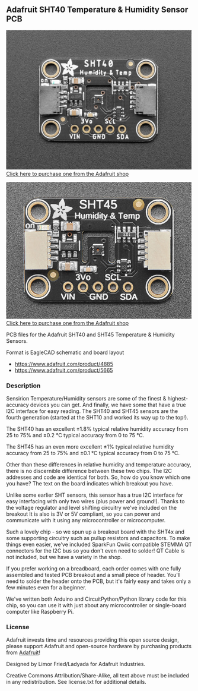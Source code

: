 ## Adafruit SHT40 Temperature & Humidity Sensor PCB

<a href="http://www.adafruit.com/products/4885"><img src="assets/4885.jpg?raw=true" width="500px"><br/>
Click here to purchase one from the Adafruit shop</a>

<a href="http://www.adafruit.com/products/5665"><img src="assets/5665.jpg?raw=true" width="500px"><br/>
Click here to purchase one from the Adafruit shop</a>

PCB files for the Adafruit SHT40 and SHT45 Temperature & Humidity Sensors. 

Format is EagleCAD schematic and board layout
* https://www.adafruit.com/product/4885
* https://www.adafruit.com/product/5665

### Description



Sensirion Temperature/Humidity sensors are some of the finest & highest-accuracy devices you can get. And finally, we have some that have a true I2C interface for easy reading. The SHT40 and SHT45 sensors are the fourth generation (started at the SHT10 and worked its way up to the top!).

The SHT40 has an excellent ±1.8% typical relative humidity accuracy from 25 to 75% and ±0.2 °C typical accuracy from 0 to 75 °C.

The SHT45 has an even more excellent ±1% typical relative humidity accuracy from 25 to 75% and ±0.1 °C typical accuracy from 0 to 75 °C.

Other than these differences in relative humidity and temperature accuracy, there is no discernible difference between these two chips. The I2C addresses and code are identical for both. So, how do you know which one you have? The text on the board indicates which breakout you have.

Unlike some earlier SHT sensors, this sensor has a true I2C interface for easy interfacing with only two wires (plus power and ground!). Thanks to the voltage regulator and level shifting circuitry we've included on the breakout It is also is 3V or 5V compliant, so you can power and communicate with it using any microcontroller or microcomputer.

Such a lovely chip - so we spun up a breakout board with the SHT4x and some supporting circuitry such as pullup resistors and capacitors. To make things even easier, we've included SparkFun Qwiic compatible STEMMA QT connectors for the I2C bus so you don't even need to solder! QT Cable is not included, but we have a variety in the shop.

If you prefer working on a breadboard, each order comes with one fully assembled and tested PCB breakout and a small piece of header. You'll need to solder the header onto the PCB, but it's fairly easy and takes only a few minutes even for a beginner.

We've written both Arduino and CircuitPython/Python library code for this chip, so you can use it with just about any microcontroller or single-board computer like Raspberry Pi.

### License

Adafruit invests time and resources providing this open source design, please support Adafruit and open-source hardware by purchasing products from [Adafruit](https://www.adafruit.com)!

Designed by Limor Fried/Ladyada for Adafruit Industries.

Creative Commons Attribution/Share-Alike, all text above must be included in any redistribution. 
See license.txt for additional details.
